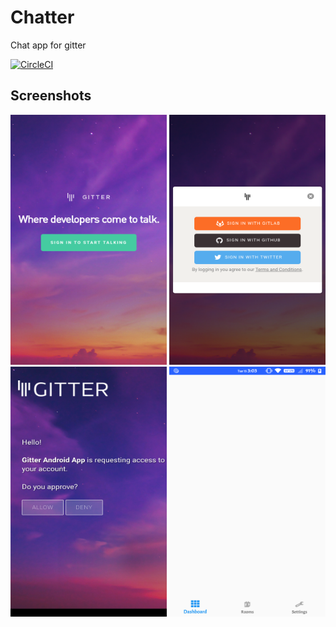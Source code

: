 # Chatter
Chat app for gitter

[![CircleCI](https://img.shields.io/circleci/project/github/coding-blocks/Chatter.svg)](https://circleci.com/gh/coding-blocks/Chatter)


## Screenshots


<img src="https://github.com/mohancm/Chatter/blob/development/images/Screenshot_Chatter_20180515-150111.png" width="250" height="400" alt="SS-1">

<img src="https://github.com/mohancm/Chatter/blob/development/images/Screenshot_Chatter_20180515-150116.png" width="250" height="400" alt="SS-2">

<img src="https://github.com/mohancm/Chatter/blob/development/images/Screenshot_Chatter_20180515-150243.png" width="250" height="400" alt="SS-3">

<img src="https://github.com/mohancm/Chatter/blob/development/images/Screenshot_Chatter_20180515-150330.png" width="250" height="400" alt="SS-4">
